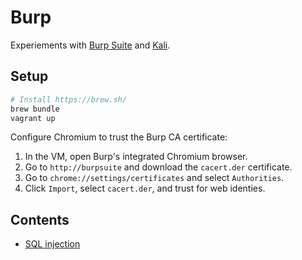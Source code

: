 # Burp
Experiements with [Burp Suite](https://portswigger.net/burp) and [Kali](https://www.kali.org/).

## Setup
```sh
# Install https://brew.sh/
brew bundle
vagrant up
```
Configure Chromium to trust the Burp CA certificate:

1. In the VM, open Burp's integrated Chromium browser.
2. Go to `http://burpsuite` and download the `cacert.der` certificate.
3. Go to `chrome://settings/certificates` and select `Authorities`.
4. Click `Import`, select `cacert.der`, and trust for web identies.

## Contents
- [SQL injection](sql-injection/README.md)